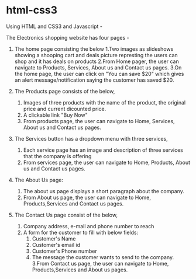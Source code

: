 # html-css3

Using HTML and CSS3 and Javascript -

The Electronics shopping website has four pages -

1. The home page consisting the below
      1.Two images as slideshows showing a shooping cart and deals picture represting the users can shop and it has deals on products
      2.From Home pager, the user can navigate to Products, Services, About us and Contact us pages.
      3.On the home page, the user can click on "You can save $20" which gives an alert message/notification saying the customer has saved $20.
 
 2. The Products page consists of the below,
      1. Images of three products with the name of the product, the original price and current dicounted price.
      2. A clickable link "Buy Now" 
      3. From products page, the user can navigate to Home, Services, About us and Contact us pages.

3. The Services button has a dropdown menu with three services,
    1. Each service page has an image and description of three services that the company is offering
    2. From services page, the user can navigate to Home, Products, About us and Contact us pages.
 
 4. The About Us page:
      1. The about us page displays a short paragraph about the company.
      2. From About us page, the user can navigate to Home, Products,Services and Contact us pages.
      
5. The Contact Us page consist of the below,
      1. Company address, e-mail and phone number to reach
      2. A form for the customer to fill with below fields:
            1. Customer's Name
            2. Customer's email id
            3. Customer's Phone number
            4. The message the customer wants to send to the company.
      3.From Contact us page, the user can navigate to Home, Products,Services and About us pages.


